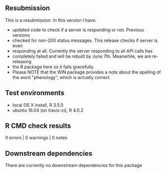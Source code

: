 ## Resubmission
This is a resubmission. In this version I have:

* updated code to check if a server is responding or not.  Previous versions
* checked for non-200 status messages.  This release checks if server is even 
* responding at all.  Currently the server responding to all API calls has
* completely failed and will be rebuilt by June 7th.  Meanwhile, we are re-releasing
* the R package here so it fails gracefully.
* Please NOTE that the WIN package provides a note about the spelling of the word "phenology", which is actually correct.

## Test environments
* local OS X install, R 3.5.0
* ubuntu 16.04 (on travis-ci), R 4.0.2

## R CMD check results

0 errors | 0 warnings | 0 notes

## Downstream dependencies
There are currently no downstream dependencies for this package

